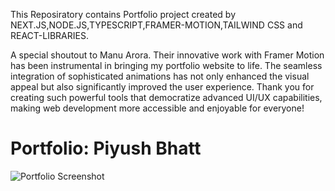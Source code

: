 This Reposiratory contains Portfolio project created by NEXT.JS,NODE.JS,TYPESCRIPT,FRAMER-MOTION,TAILWIND CSS and REACT-LIBRARIES.

A special shoutout to   Manu Arora. Their innovative work with Framer Motion has been instrumental in bringing my portfolio website to life. The seamless integration of sophisticated animations has not only enhanced the visual appeal but also significantly improved the user experience. Thank you for creating such powerful tools that democratize advanced UI/UX capabilities, making web development more accessible and enjoyable for everyone!

# Portfolio: Piyush Bhatt

![Portfolio Screenshot](./assessts/portfolio-dashboard.png)